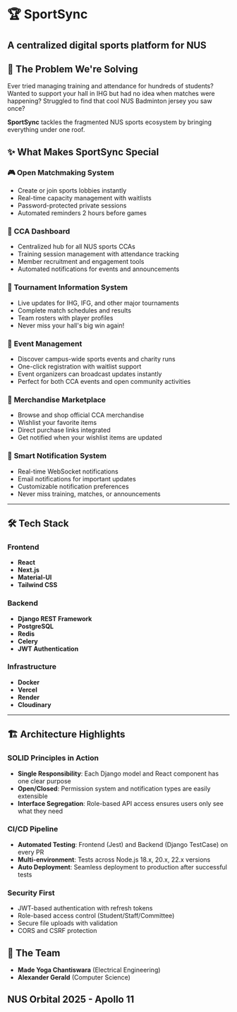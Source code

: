 # 🏆 SportSync

A centralized digital sports platform for NUS
---

## 🎯 The Problem We're Solving

Ever tried managing training and attendance for hundreds of students? Wanted to support your hall in IHG but had no idea when matches were happening? Struggled to find that cool NUS Badminton jersey you saw once?

**SportSync** tackles the fragmented NUS sports ecosystem by bringing everything under one roof.

## ✨ What Makes SportSync Special

### 🎮 **Open Matchmaking System**
- Create or join sports lobbies instantly
- Real-time capacity management with waitlists
- Password-protected private sessions
- Automated reminders 2 hours before games

### 🏫 **CCA Dashboard**
- Centralized hub for all NUS sports CCAs
- Training session management with attendance tracking
- Member recruitment and engagement tools
- Automated notifications for events and announcements

### 🏅 **Tournament Information System**
- Live updates for IHG, IFG, and other major tournaments
- Complete match schedules and results
- Team rosters with player profiles
- Never miss your hall's big win again!

### 🎉 **Event Management**
- Discover campus-wide sports events and charity runs
- One-click registration with waitlist support
- Event organizers can broadcast updates instantly
- Perfect for both CCA events and open community activities

### 🛒 **Merchandise Marketplace**
- Browse and shop official CCA merchandise
- Wishlist your favorite items
- Direct purchase links integrated
- Get notified when your wishlist items are updated

### 🔔 **Smart Notification System**
- Real-time WebSocket notifications
- Email notifications for important updates
- Customizable notification preferences
- Never miss training, matches, or announcements

---

## 🛠️ Tech Stack

### Frontend
- **React**
- **Next.js**
- **Material-UI**
- **Tailwind CSS**

### Backend
- **Django REST Framework**
- **PostgreSQL**
- **Redis**
- **Celery**
- **JWT Authentication**

### Infrastructure
- **Docker**
- **Vercel**
- **Render**
- **Cloudinary**

---

## 🏗️ Architecture Highlights

### SOLID Principles in Action
- **Single Responsibility**: Each Django model and React component has one clear purpose
- **Open/Closed**: Permission system and notification types are easily extensible
- **Interface Segregation**: Role-based API access ensures users only see what they need

### CI/CD Pipeline
- **Automated Testing**: Frontend (Jest) and Backend (Django TestCase) on every PR
- **Multi-environment**: Tests across Node.js 18.x, 20.x, 22.x versions
- **Auto Deployment**: Seamless deployment to production after successful tests

### Security First
- JWT-based authentication with refresh tokens
- Role-based access control (Student/Staff/Committee)
- Secure file uploads with validation
- CORS and CSRF protection

## 🤝 The Team

- **Made Yoga Chantiswara** (Electrical Engineering)
- **Alexander Gerald** (Computer Science)

NUS Orbital 2025 - Apollo 11
---
